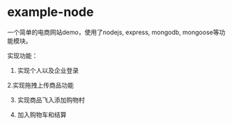 # example-node
一个简单的电商网站demo，使用了nodejs, express, mongodb, mongoose等功能模块。

实现功能：

1. 实现个人以及企业登录
 
2.实现拖拽上传商品功能

3. 实现商品飞入添加购物村

4. 加入购物车和结算




